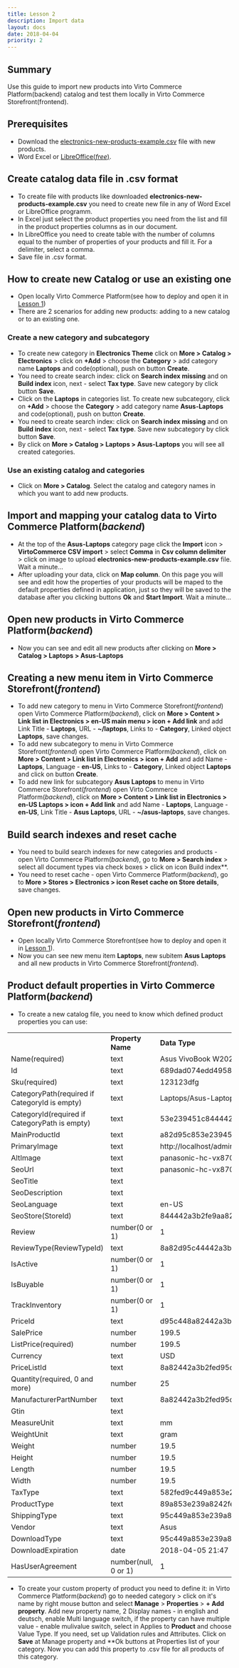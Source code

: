 ```yaml
---
title: Lesson 2
description: Import data
layout: docs
date: 2018-04-04
priority: 2
---
```

## Summary

Use this guide to import new products into Virto Commerce Platform(backend) catalog and test them locally in Virto Commerce Storefront(frontend).

## Prerequisites

* Download the <a href="https://github.com/VirtoCommerce/vc-content/tree/lesson2/Pages/docs/lessons/electronics-new-products-example.csv" target="_blank">electronics-new-products-example.csv</a> file with new products.
* Word Excel or <a href="https://www.libreoffice.org/" target="_blank">LibreOffice(*free*)</a>.

## Create catalog data file in .csv format

* To create file with products like downloaded **electronics-new-products-example.csv** you need to create new file in any of Word Excel or LibreOffice programm.
* In Excel just select the product properties you need from the list and fill in the product properties columns as in our document.
* In LibreOffice you need to create table with the number of columns equal to the number of properties of your products and fill it. For a delimiter, select a comma.
* Save file in .csv format.

## How to create new Catalog or use an existing one

* Open locally Virto Commerce Platform(see how to deploy and open it in <a href="https://github.com/VirtoCommerce/vc-content/tree/lesson2/Pages/docs/lessons/lesson1.md" target="_blank">Lesson 1</a>)
* There are 2 scenarios for adding new products: adding to a new catalog or to an existing one.

### Create a new category and subcategory
* To create new category in **Electronics Theme** click on **More > Catalog > Electronics** > click on **+Add** > choose the **Category** > add category name **Laptops** and code(optional), push on button **Create**.
* You need to create search index: click on **Search index missing** and on **Build index** icon, next - select **Tax type**. Save new category by click button **Save**.
* Click on the **Laptops** in categories list. To create new subcategory, click on **+Add** > choose the **Category** > add category name **Asus-Laptops** and code(optional), push on button **Create**.
* You need to create search index: click on **Search index missing** and on **Build index** icon, next - select **Tax type**. Save new subcategory by click button **Save**.
* By click on **More > Catalog > Laptops > Asus-Laptops** you will see all created categories.

### Use an existing catalog and categories
* Click on **More > Catalog**. Select the catalog and category names in which you want to add new products.

## Import and mapping your catalog data to Virto Commerce Platform(*backend*)

* At the top of the **Asus-Laptops** category page click the **Import** icon > **VirtoCommerce CSV import** > select **Comma** in **Csv column delimiter** > click on image to upload **electronics-new-products-example.csv** file. Wait a minute...
* After uploading your data, click on **Map column**. On this page you will see and edit how the properties of your products will be maped to the default properties defined in application, just so they will be saved to the database after you clicking buttons **Ok** and **Start Import**. Wait a minute...

## Open new products in Virto Commerce Platform(*backend*)

* Now you can see and edit all new products after clicking on **More > Catalog > Laptops > Asus-Laptops**

## Creating a new menu item in Virto Commerce Storefront(*frontend*)

* To add new category to menu in Virto Commerce Storefront(*frontend*) open Virto Commerce Platform(*backend*), click on **More > Content > Link list in Electronics > en-US main menu > icon + Add link** and add Link Title - **Laptops**, URL - **~/laptops**, Links to - **Category**, Linked object **Laptops**, save changes.
* To add new subcategory to menu in Virto Commerce Storefront(*frontend*) open Virto Commerce Platform(*backend*), click on **More > Content > Link list in Electronics > icon + Add** and add Name - **Laptops**, Language - **en-US**, Links to - **Category**, Linked object **Laptops** and click on button **Create**.
* To add new link for subcategory **Asus Laptops** to menu in Virto Commerce Storefront(*frontend*) open Virto Commerce Platform(*backend*), click on **More > Content > Link list in Electronics > en-US Laptops > icon + Add link** and add Name - **Laptops**, Language - **en-US**, Link Title - **Asus Laptops**, URL - **~/asus-laptops**, save changes.

## Build search indexes and reset cache

* You need to build search indexes for new categories and products - open Virto Commerce Platform(*backend*), go to **More > Search index** > select all document types via check boxes > click on icon Build index**.
* You need to reset cache - open Virto Commerce Platform(*backend*), go to **More > Stores > Electronics > icon Reset cache on Store details**, save changes.

## Open new products in Virto Commerce Storefront(*frontend*)

* Open locally Virto Commerce Storefront(see how to deploy and open it in <a href="https://github.com/VirtoCommerce/vc-content/tree/lesson2/Pages/docs/lessons/lesson1.md" target="_blank">Lesson 1</a>).
* Now you can see new menu item **Laptops**, new subitem **Asus Laptops** and all new products in Virto Commerce Storefront(*frontend*).

## Product default properties in Virto Commerce Platform(*backend*)

* To create a new catalog file, you need to know which defined product properties you can use:

<table> 
  <th> 
     <td><b>Property Name</b></td> 
     <td><b>Data Type</b></td> 
     <td><b>Example</b></td> 
  </th> 
  <tr> 
     <td>Name(required)</td> 
     <td>text</td> 
     <td>Asus VivoBook W202NA-DH02 Rugged 11.6-inch Windows 10 Home Laptop</td> 
  </tr> 
  <tr> 
     <td>Id</td> 
     <td>text</td> 
     <td>689dad074edd495897dd34d1846c4bfe</td> 
  </tr>  
  <tr> 
     <td>Sku(required)</td> 
     <td>text</td> 
     <td>123123dfg</td> 
  </tr> 
  <tr> 
     <td>CategoryPath(required if CategoryId is empty)</td> 
     <td>text</td> 
     <td>Laptops/Asus-Laptops</td> 
  </tr>  
  <tr> 
     <td>CategoryId(required if CategoryPath is empty)</td> 
     <td>text</td> 
     <td>53e239451c844442a3b2fe9aa82d95c8</td> 
  </tr>  
  <tr> 
     <td>MainProductId</td> 
     <td>text</td> 
     <td>a82d95c853e239451c238442a3b2fe9a</td> 
  </tr>  
  <tr> 
     <td>PrimaryImage</td> 
     <td>text</td> 
     <td>http://localhost/admin/assets/catalog/PAHCVX870/1420483149000_1109406.jpg</td> 
  </tr>  
  <tr> 
     <td>AltImage</td> 
     <td>text</td> 
     <td>panasonic-hc-vx870k-4k-ultra-hd-camcorder</td> 
  </tr>  
  <tr> 
     <td>SeoUrl</td> 
     <td>text</td> 
     <td>panasonic-hc-vx870k-4k-ultra-hd-camcorder</td> 
  </tr>   
  <tr> 
     <td>SeoTitle</td> 
     <td>text</td> 
     <td></td> 
  </tr>   
  <tr> 
     <td>SeoDescription</td> 
     <td>text</td> 
     <td></td> 
  </tr>   
  <tr> 
     <td>SeoLanguage</td> 
     <td>text</td> 
     <td>en-US</td> 
  </tr>   
  <tr> 
     <td>SeoStore(StoreId)</td> 
     <td>text</td> 
     <td>844442a3b2fe9aa82d95c853e239451c</td> 
  </tr>   
  <tr> 
     <td>Review</td> 
     <td>number(0 or 1)</td> 
     <td>1</td> 
  </tr>   
  <tr> 
     <td>ReviewType(ReviewTypeId)</td> 
     <td>text</td> 
     <td>8a82d95c44442a3b2fe9a853e239451c</td> 
  </tr>    
  <tr> 
     <td>IsActive</td> 
     <td>number(0 or 1)</td> 
     <td>1</td> 
  </tr>    
  <tr> 
     <td>IsBuyable</td> 
     <td>number(0 or 1)</td> 
     <td>1</td> 
  </tr>     
  <tr> 
     <td>TrackInventory</td> 
     <td>number(0 or 1)</td> 
     <td>1</td> 
  </tr>    
  <tr> 
     <td>PriceId</td> 
     <td>text</td> 
     <td>d95c448a82442a3b2fe9a853e239451c</td> 
  </tr>   
  <tr> 
     <td>SalePrice</td> 
     <td>number</td> 
     <td>199.5</td> 
  </tr> 
  <tr> 
     <td>ListPrice(required)</td> 
     <td>number</td> 
     <td>199.5</td> 
  </tr> 
  <tr> 
     <td>Currency</td> 
     <td>text</td> 
     <td>USD</td> 
  </tr>    
  <tr> 
     <td>PriceListId</td> 
     <td>text</td> 
     <td>8a82442a3b2fed95c449a853e239451c</td> 
  </tr> 
  <tr> 
     <td>Quantity(required, 0 and more)</td> 
     <td>number</td> 
     <td>25</td> 
  </tr>     
  <tr> 
     <td>ManufacturerPartNumber</td> 
     <td>text</td> 
     <td>8a82442a3b2fed95c449a853e239451c</td> 
  </tr>     
  <tr> 
     <td>Gtin</td> 
     <td>text</td> 
     <td></td> 
  </tr>     
  <tr> 
     <td>MeasureUnit</td> 
     <td>text</td> 
     <td>mm</td> 
  </tr>     
  <tr> 
     <td>WeightUnit</td> 
     <td>text</td> 
     <td>gram</td> 
  </tr>   
  <tr> 
     <td>Weight</td> 
     <td>number</td> 
     <td>19.5</td> 
  </tr>   
  <tr> 
     <td>Height</td> 
     <td>number</td> 
     <td>19.5</td> 
  </tr>   
  <tr> 
     <td>Length</td> 
     <td>number</td> 
     <td>19.5</td> 
  </tr>   
  <tr> 
     <td>Width</td> 
     <td>number</td> 
     <td>19.5</td> 
  </tr>     
  <tr> 
     <td>TaxType</td> 
     <td>text</td> 
     <td>582fed9c449a853e239a82442a3b451c</td> 
  </tr>     
  <tr> 
     <td>ProductType</td> 
     <td>text</td> 
     <td>89a853e239a8242fed95c4442a3b451c</td> 
  </tr>     
  <tr> 
     <td>ShippingType</td> 
     <td>text</td> 
     <td>95c449a853e239a82442a3b4582fed1c</td> 
  </tr> 
  <tr> 
     <td>Vendor</td> 
     <td>text</td> 
     <td>Asus</td> 
  </tr>      
  <tr> 
     <td>DownloadType</td> 
     <td>text</td> 
     <td>95c449a853e239a82442a3b4582fed1c</td> 
  </tr>       
  <tr> 
     <td>DownloadExpiration</td> 
     <td>date</td> 
     <td>2018-04-05 21:47</td> 
  </tr>     
  <tr> 
     <td>HasUserAgreement</td> 
     <td>number(null, 0 or 1)</td> 
     <td>1</td> 
  </tr>  
</table>

* To create your custom property of product you need to define it: in Virto Commerce Platform(*backend*) go to needed category > click on it's name by right mouse button and select **Manage** > **Properties** > **+ Add property**. Add new property name, 2 Display names - in english and deutsch, enable Multi language switch, if the property can have multiple value - enable mulivalue switch, select in Applies to **Product** and choose Value Type. If you need, set up Validation rules and Attributes. Click on **Save** at Manage property and **Ok buttons at Properties list of your category. Now you can add this property to .csv file for all products of this category. 
